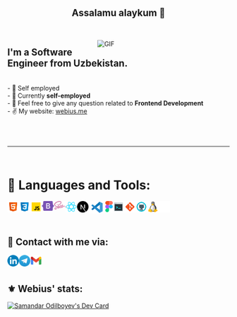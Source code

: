 <p>
  <h2 align="center">Assalamu alaykum 👋</h2>
</p>
<br>
<p>
  <img src="https://media.giphy.com/media/qgQUggAC3Pfv687qPC/giphy.gif" width="300" align="right" alt="GIF"/>
</p>

<h2> I'm a Software Engineer from Uzbekistan. </h2>
<br>
 - 🔭 Self employed </b><br>
    - 🌱 Currently <b> self-employed </b><br>
    - 💬 Feel free to give any question related to <b>Frontend Development</b>  <br>
    - ✌ My website: <a href="https://webius.vercel.app/">webius.me</a>
<!-- - 🤝 Looking to collaborate on team of NextJS, ReactJS, ... <br> -->

<br>
<br>
<br>
<br>
<hr>
<br>

# 🔨 Languages and Tools:

<img align="left" alt="HTML" width="26px" src="./img/html.svg" />
<img align="left" alt="CSS" width="26px" src="./img/css.svg" />
<img align="left" alt="JavaScript" width="26px" src="./img/javascript.svg" />
<img align="left" alt="Bootstrap" width="28px" src="./img/bootstrap.svg" />
<!-- <img align="left" alt="TailwindCSS" width="26px" src="./img/tailwind.png" /> -->
<img align="left" alt="Sass" width="26px" src="./img/sass.svg" />
<img align="left" alt="ReactJS" width="26px" src="./img/react.svg" />
<img align="left" alt="ReactJS" width="26px" src="./img/nextjs.png" />
<img align="left" alt="Visual Studio Code" width="38px" src="./img/visual-studio-code.png" />
<img align="left" alt="Figma" width="17px" src="./img/figma_vector.png" />
<img align="left" alt="Terminal Console" width="26px" src="./img/console.svg" />
<img align="left" alt="Git" width="26px" src="./img/git.svg" />
<img align="left" alt="GitHub" width="26px" src="./img/github.svg" />
<img align="left" alt="Linux" width="26px" src="./img/linux.png" />
<img align="left" alt="Linux" width="26px" src="./img/apple.png" />
<br />
<br />
<div>
  
<br/> 

## 💬 Contact with me via:

[<img align="left" alt="Linkedin" width="26px" src="./img/LinkedIn_icon_circle.svg.png" />](https://www.linkedin.com/in/webius)
[<img align="left" alt="Telegram" width="26px" src="./img/Telegram.png" />](https://t.me/webius_dev)
[<img align="left" alt="Gmail" width="26px" src="./img/g_mail.png" />](mailto:webiusdev@gmail.com)<br><br>

## ⚜ Webius' stats:
<a href="https://app.daily.dev/webius"><img src="https://api.daily.dev/devcards/16b2875896a64b6b953c757ec934d0d5.png?r=lkt" width="400" alt="Samandar Odilboyev's Dev Card"/></a> <br> <br>
